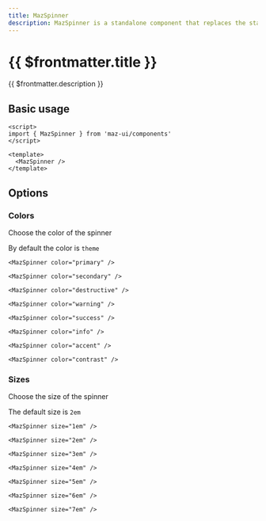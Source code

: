 ```yaml
---
title: MazSpinner
description: MazSpinner is a standalone component that replaces the standard html input checkbox. Color options are available.
---
```


# {{ $frontmatter.title }}

{{ $frontmatter.description }}

## Basic usage

<MazSpinner />

```vue
<script>
import { MazSpinner } from 'maz-ui/components'
</script>

<template>
  <MazSpinner />
</template>
```

## Options

### Colors

Choose the color of the spinner

By default the color is `theme`

<div class="maz-flex maz-gap-2 maz-flex-wrap">
  <MazSpinner color="primary" />
  <MazSpinner color="secondary" />
  <MazSpinner color="destructive" />
  <MazSpinner color="warning" />
  <MazSpinner color="success" />
  <MazSpinner color="info" />
  <MazSpinner color="accent" />
  <MazSpinner color="contrast" />
</div>

```vue
<MazSpinner color="primary" />

<MazSpinner color="secondary" />

<MazSpinner color="destructive" />

<MazSpinner color="warning" />

<MazSpinner color="success" />

<MazSpinner color="info" />

<MazSpinner color="accent" />

<MazSpinner color="contrast" />
```

### Sizes

Choose the size of the spinner

The default size is `2em`

<div class="maz-flex maz-gap-2 maz-flex-wrap maz-items-center">
  <MazSpinner size="1em" />
  <MazSpinner />
  <MazSpinner size="3em" />
  <MazSpinner size="4em" />
  <MazSpinner size="5em" />
  <MazSpinner size="6em" />
  <MazSpinner size="7em" />
</div>

```vue
<MazSpinner size="1em" />

<MazSpinner size="2em" />

<MazSpinner size="3em" />

<MazSpinner size="4em" />

<MazSpinner size="5em" />

<MazSpinner size="6em" />

<MazSpinner size="7em" />
```

<!--@include: ./../.vitepress/generated-docs/maz-spinner.doc.md-->
